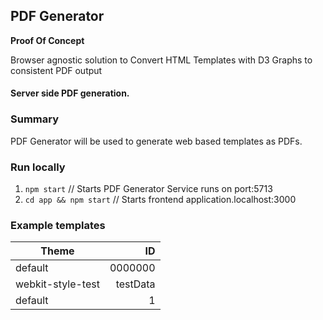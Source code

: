 ## PDF Generator 
**Proof Of Concept**

Browser agnostic solution to Convert HTML Templates with D3 Graphs to consistent PDF output

#### Server side PDF generation.

### Summary

PDF Generator will be used to generate web based templates as PDFs.


### Run locally

1. `npm start` // Starts PDF Generator Service runs on port:5713
2. `cd app && npm start` // Starts frontend application.localhost:3000


### Example templates

|Theme|ID|
| ----- | ------:|
|default| 0000000|
|webkit-style-test| testData|
|default|1|




